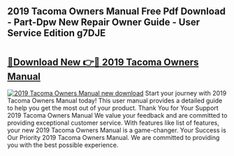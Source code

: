 ## 2019 Tacoma Owners Manual Free Pdf Download - Part-Dpw New Repair Owner Guide - User Service Edition g7DJE

# <h2><a href="http://bc29871.oget.top/?id=2019+Tacoma+Owners+Manual">🔗Download New 👉🔴 2019 Tacoma Owners Manual</a></h2>

[![2019 Tacoma Owners Manual new download](https://i.imgur.com/5g1atiW.png)](http://bc29871.oget.top/?id=2019+Tacoma+Owners+Manual)
Start your journey with 2019 Tacoma Owners Manual today! This user manual provides a detailed guide to help you get the most out of your product. Thank You for Your Support 2019 Tacoma Owners Manual We value your feedback and are committed to providing exceptional customer service. With features like list of features, your new 2019 Tacoma Owners Manual is a game-changer. Your Success is Our Priority 2019 Tacoma Owners Manual. We are committed to providing you with the best possible experience.
